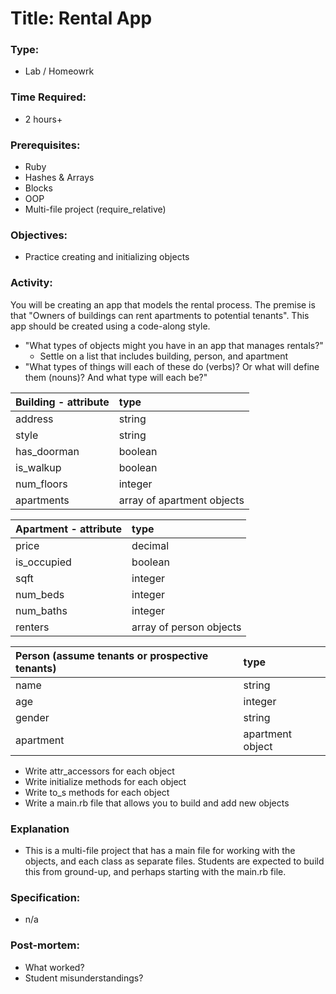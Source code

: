 # Title: Rental App

### Type:
- Lab / Homeowrk

### Time Required: 
- 2 hours+

### Prerequisites:
- Ruby
- Hashes & Arrays
- Blocks
- OOP
- Multi-file project (require_relative)

### Objectives:
- Practice creating and initializing objects

### Activity:
You will be creating an app that models the rental process. The premise is that "Owners of buildings can rent apartments to potential tenants". This app should be created using a code-along style.

* "What types of objects might you have in an app that manages rentals?"
  * Settle on a list that includes building, person, and apartment
* "What types of things will each of these do (verbs)? Or what will define them (nouns)? And what type will each be?"

|Building - attribute|type|
|:----------|:-----------|
|address|string|
|style|string|
|has_doorman|boolean|
|is_walkup|boolean|
|num_floors|integer|
|apartments|array of apartment objects|

|Apartment - attribute|type|
|:----------|:-----------|
|price|decimal|
|is_occupied|boolean|
|sqft|integer|
|num_beds|integer|
|num_baths|integer|
|renters|array of person objects|

|Person (assume tenants or prospective tenants)|type|
|:----------|:-----------|
|name|string|
|age|integer|
|gender|string|
|apartment|apartment object|

* Write attr_accessors for each object
* Write initialize methods for each object
* Write to_s methods for each object
* Write a main.rb file that allows you to build and add new objects

### Explanation
- This is a multi-file project that has a main file for working with the objects, and each class as separate files.  Students are expected to build this from ground-up, and perhaps starting with the main.rb file.

### Specification:
- n/a

### Post-mortem:
- What worked?
- Student misunderstandings?
